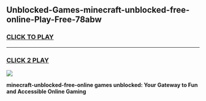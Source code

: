 
## Unblocked-Games-minecraft-unblocked-free-online-Play-Free-78abw
<h3>
<a href="https://premium76.site?title=minecraft-unblocked-free-online&ref=21A">CLICK TO PLAY</a></h3>
<hr>

<h3>
<a href="https://premium76.site?title=minecraft-unblocked-free-online&ref=21A">CLICK 2 PLAY</a>
  
</h3>

<a href="https://premium76.site?title=minecraft-unblocked-free-online&ref=21A"><img src="https://clearcache.store/games.png"></a>


**minecraft-unblocked-free-online games unblocked: Your Gateway to Fun and Accessible Online Gaming**
